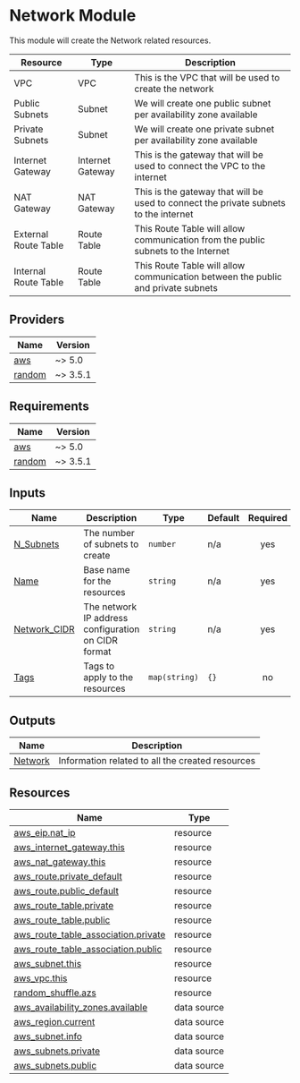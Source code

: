 <!-- BEGIN_TF_DOCS -->

# Network Module

This module will create the Network related resources.

| Resource | Type | Description |
| --- | --- | --- |
| VPC | VPC | This is the VPC that will be used to create the network |
| Public Subnets | Subnet | We will create one public subnet per availability zone available |
| Private Subnets | Subnet | We will create one private subnet per availability zone available |
| Internet Gateway | Internet Gateway | This is the gateway that will be used to connect the VPC to the internet |
| NAT Gateway | NAT Gateway | This is the gateway that will be used to connect the private subnets to the internet |
| External Route Table | Route Table | This Route Table will allow communication from the public subnets to the Internet |
| Internal Route Table | Route Table | This Route Table will allow communication between the public and private subnets |

## Providers

| Name | Version |
|------|---------|
| <a name="provider_aws"></a> [aws](#provider\_aws) | ~> 5.0 |
| <a name="provider_random"></a> [random](#provider\_random) | ~> 3.5.1 |

## Requirements

| Name | Version |
|------|---------|
| <a name="requirement_aws"></a> [aws](#requirement\_aws) | ~> 5.0 |
| <a name="requirement_random"></a> [random](#requirement\_random) | ~> 3.5.1 |

## Inputs

| Name | Description | Type | Default | Required |
|------|-------------|------|---------|:--------:|
| <a name="input_N_Subnets"></a> [N\_Subnets](#input\_N\_Subnets) | The number of subnets to create | `number` | n/a | yes |
| <a name="input_Name"></a> [Name](#input\_Name) | Base name for the resources | `string` | n/a | yes |
| <a name="input_Network_CIDR"></a> [Network\_CIDR](#input\_Network\_CIDR) | The network IP address configuration on CIDR format | `string` | n/a | yes |
| <a name="input_Tags"></a> [Tags](#input\_Tags) | Tags to apply to the resources | `map(string)` | `{}` | no |

## Outputs

| Name | Description |
|------|-------------|
| <a name="output_Network"></a> [Network](#output\_Network) | Information related to all the created resources |



## Resources

| Name | Type |
|------|------|
| [aws_eip.nat_ip](https://registry.terraform.io/providers/hashicorp/aws/latest/docs/resources/eip) | resource |
| [aws_internet_gateway.this](https://registry.terraform.io/providers/hashicorp/aws/latest/docs/resources/internet_gateway) | resource |
| [aws_nat_gateway.this](https://registry.terraform.io/providers/hashicorp/aws/latest/docs/resources/nat_gateway) | resource |
| [aws_route.private_default](https://registry.terraform.io/providers/hashicorp/aws/latest/docs/resources/route) | resource |
| [aws_route.public_default](https://registry.terraform.io/providers/hashicorp/aws/latest/docs/resources/route) | resource |
| [aws_route_table.private](https://registry.terraform.io/providers/hashicorp/aws/latest/docs/resources/route_table) | resource |
| [aws_route_table.public](https://registry.terraform.io/providers/hashicorp/aws/latest/docs/resources/route_table) | resource |
| [aws_route_table_association.private](https://registry.terraform.io/providers/hashicorp/aws/latest/docs/resources/route_table_association) | resource |
| [aws_route_table_association.public](https://registry.terraform.io/providers/hashicorp/aws/latest/docs/resources/route_table_association) | resource |
| [aws_subnet.this](https://registry.terraform.io/providers/hashicorp/aws/latest/docs/resources/subnet) | resource |
| [aws_vpc.this](https://registry.terraform.io/providers/hashicorp/aws/latest/docs/resources/vpc) | resource |
| [random_shuffle.azs](https://registry.terraform.io/providers/hashicorp/random/latest/docs/resources/shuffle) | resource |
| [aws_availability_zones.available](https://registry.terraform.io/providers/hashicorp/aws/latest/docs/data-sources/availability_zones) | data source |
| [aws_region.current](https://registry.terraform.io/providers/hashicorp/aws/latest/docs/data-sources/region) | data source |
| [aws_subnet.info](https://registry.terraform.io/providers/hashicorp/aws/latest/docs/data-sources/subnet) | data source |
| [aws_subnets.private](https://registry.terraform.io/providers/hashicorp/aws/latest/docs/data-sources/subnets) | data source |
| [aws_subnets.public](https://registry.terraform.io/providers/hashicorp/aws/latest/docs/data-sources/subnets) | data source |


<!-- END_TF_DOCS -->